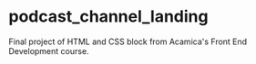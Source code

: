 # podcast_channel_landing
Final project of HTML and CSS block from Acamica's Front End Development course.
